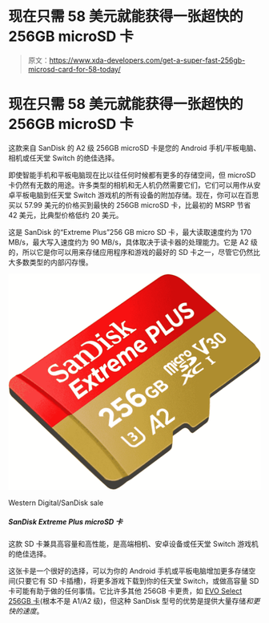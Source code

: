 # 现在只需 58 美元就能获得一张超快的 256GB microSD 卡

> 原文：<https://www.xda-developers.com/get-a-super-fast-256gb-microsd-card-for-58-today/>

# 现在只需 58 美元就能获得一张超快的 256GB microSD 卡

这款来自 SanDisk 的 A2 级 256GB microSD 卡是您的 Android 手机/平板电脑、相机或任天堂 Switch 的绝佳选择。

即使智能手机和平板电脑现在比以往任何时候都有更多的存储空间，但 microSD 卡仍然有无数的用途。许多类型的相机和无人机仍然需要它们，它们可以用作从安卓平板电脑到任天堂 Switch 游戏机的所有设备的附加存储。现在，你可以在百思买以 57.99 美元的价格买到最快的 256GB microSD 卡，比最初的 MSRP 节省 42 美元，比典型价格低约 20 美元。

这是 SanDisk 的“Extreme Plus”256 GB micro SD 卡，最大读取速度约为 170 MB/s，最大写入速度约为 90 MB/s，具体取决于读卡器的处理能力。它是 A2 级的，所以它是你可以用来存储应用程序和游戏的最好的 SD 卡之一，尽管它仍然比大多数类型的内部闪存慢。

 <picture>![Western Digital (and its SanDisk subsidiary) is running a one-day sale on SD cards, flash drives, SSDs, hard drives, and more.](img/19cfd00232905797893abfc80902ddbe.png)</picture> 

Western Digital/SanDisk sale

##### SanDisk Extreme Plus microSD 卡

这款 SD 卡兼具高容量和高性能，是高端相机、安卓设备或任天堂 Switch 游戏机的绝佳选择。

这张卡是一个很好的选择，可以为你的 Android 手机或平板电脑增加更多存储空间(只要它有 SD 卡插槽)，将更多游戏下载到你的任天堂 Switch，或做高容量 SD 卡可能有助于做的任何事情。它比许多其他 256GB 卡更贵，如 [EVO Select 256GB 卡](https://www.amazon.com/Samsung-Electronics-microSDXC-Adapter-MB-ME256HA/dp/B0887P21Z2?tag=xda-2mtb2mb-20&ascsubtag=UUxdaUeUpU3437&asc_refurl=https%3A%2F%2Fwww.xda-developers.com%2Fget-a-super-fast-256gb-microsd-card-for-58-today%2F&asc_campaign=Short-Term)(根本不是 A1/A2 级)，但这种 SanDisk 型号的优势是提供大量存储*和更快的速度*。